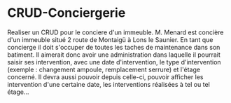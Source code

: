 # CRUD-Conciergerie
Realiser un CRUD pour le conciere d'un immeuble. M. Menard est concière d'un immeuble situé 2 route de Montaigü à Lons le Saunier. En tant que concierge il doit s'occuper de toutes les taches de maintenance dans son batiment. Il aimerait donc avoir une administration dans laquelle il pourrait saisir ses intervention, avec une date d'intervention, le type d'intervention (exemple : changement ampoule, remplacement serrure) et l'étage concerné. Il devra aussi pouvoir depuis celle-ci, pouvoir afficher les intervention d'une certaine date, les interventions réalisées à tel ou tel étage...
